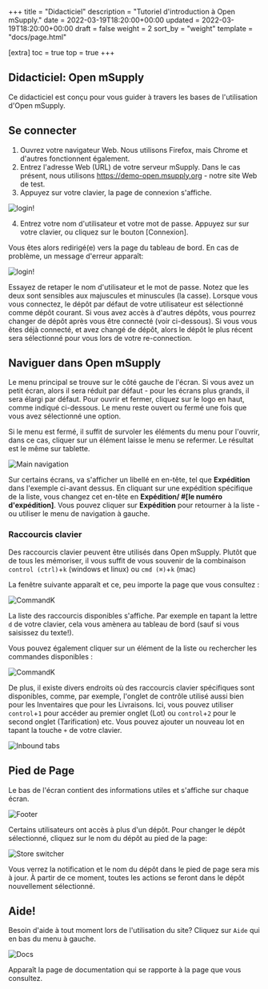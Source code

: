 +++
title = "Didacticiel"
description = "Tutoriel d'introduction à Open mSupply."
date = 2022-03-19T18:20:00+00:00
updated = 2022-03-19T18:20:00+00:00
draft = false
weight = 2
sort_by = "weight"
template = "docs/page.html"

[extra]
toc = true
top = true
+++

## Didacticiel: Open mSupply

Ce didacticiel est conçu pour vous guider à travers les bases de l'utilisation d'Open mSupply.

## Se connecter

1. Ouvrez votre navigateur Web. Nous utilisons Firefox, mais Chrome et d'autres fonctionnent également.
2. Entrez l'adresse Web (URL) de votre serveur mSupply. Dans le cas présent, nous utilisons https://demo-open.msupply.org - notre site Web de test.
3. Appuyez <entrer> sur votre clavier, la page de connexion s'affiche.

![login!](/docs/introduction/images/log_in_fr.png)

4. Entrez votre nom d'utilisateur et votre mot de passe. Appuyez sur <entrer> sur votre clavier, ou cliquez sur le bouton [Connexion].

Vous êtes alors redirigé(e) vers la page du tableau de bord.
En cas de problème, un message d'erreur apparaît:

![login!](/docs/introduction/images/log_in_error_fr.png)

Essayez de retaper le nom d'utilisateur et le mot de passe. Notez que les deux sont sensibles aux majuscules et minuscules (la casse).
Lorsque vous vous connectez, le dépôt par défaut de votre utilisateur est sélectionné comme dépôt courant. Si vous avez accès à d'autres dépôts, vous pourrez changer de dépôt après vous être connecté (voir ci-dessous).
Si vous vous êtes déjà connecté, et avez changé de dépôt, alors le dépôt le plus récent sera sélectionné pour vous lors de votre re-connection.

## Naviguer dans Open mSupply

Le menu principal se trouve sur le côté gauche de l'écran. Si vous avez un petit écran, alors il sera réduit par défaut - pour les écrans plus grands, il sera élargi par défaut. Pour ouvrir et fermer, cliquez sur le logo en haut, comme indiqué ci-dessous. Le menu reste ouvert ou fermé une fois que vous avez sélectionné une option.

Si le menu est fermé, il suffit de survoler les éléments du menu pour l'ouvrir, dans ce cas, cliquer sur un élément laisse le menu se refermer. Le résultat est le même sur tablette.

![Main navigation](/docs/introduction/images/main_nav_fr.gif)

Sur certains écrans, va s'afficher un libellé en en-tête, tel que **Expédition** dans l'exemple ci-avant dessus. En cliquant sur une expédition spécifique de la liste, vous changez cet en-tête en **Expédition/ #[le numéro d'expédition]**. Vous pouvez cliquer sur **Expédition** pour retourner à la liste - ou utiliser le menu de navigation à gauche.

### Raccourcis clavier

Des raccourcis clavier peuvent être utilisés dans Open mSupply. Plutôt que de tous les mémoriser, il vous suffit de vous souvenir de la combinaison `control (ctrl)`+`k` (windows et linux) ou `cmd (⌘)`+`k` (mac)

La fenêtre suivante apparaît et ce, peu importe la page que vous consultez :

![CommandK](/docs/introduction/images/cmd_k_fr.png)

La liste des raccourcis disponibles s'affiche. Par exemple en tapant la lettre `d` de votre clavier, cela vous amènera au tableau de bord (sauf si vous saisissez du texte!).

Vous pouvez également cliquer sur un élément de la liste ou rechercher les commandes disponibles :

![CommandK](/docs/introduction/images/cmd_k_fr.gif)

De plus, il existe divers endroits où des raccourcis clavier spécifiques sont disponibles, comme, par exemple, l'onglet de contrôle utilisé aussi bien pour les Inventaires que pour les Livraisons. Ici, vous pouvez utiliser `control`+`1` pour accéder au premier onglet (Lot) ou `control`+`2` pour le second onglet (Tarification) etc. Vous pouvez ajouter un nouveau lot en tapant la touche `+` de votre clavier.

![Inbound tabs](/docs/replenishment/images/is_edit_keyboard_shortcuts_fr.png)

## Pied de Page

Le bas de l'écran contient des informations utiles et s'affiche sur chaque écran.

![Footer](/docs/introduction/images/footer.png)

Certains utilisateurs ont accès à plus d'un dépôt. Pour changer le dépôt sélectionné, cliquez sur le nom du dépôt au pied de la page:

![Store switcher](/docs/introduction/images/store_switcher.gif)

Vous verrez la notification et le nom du dépôt dans le pied de page sera mis à jour. À partir de ce moment, toutes les actions se feront dans le dépôt nouvellement sélectionné.

## Aide!

Besoin d'aide à tout moment lors de l'utilisation du site? Cliquez sur `Aide` qui en bas du menu à gauche.

![Docs](/docs/introduction/images/docs_nav_fr.png)

Apparaît la page de documentation qui se rapporte à la page que vous consultez.
